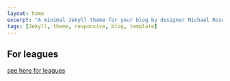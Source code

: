 ```yaml
---
layout: home
excerpt: "A minimal Jekyll theme for your blog by designer Michael Rose."
tags: [Jekyll, theme, responsive, blog, template]
---
```


<h2>For leagues</h2>
<p><a href="/leagues/">see here for leagues</a></p>